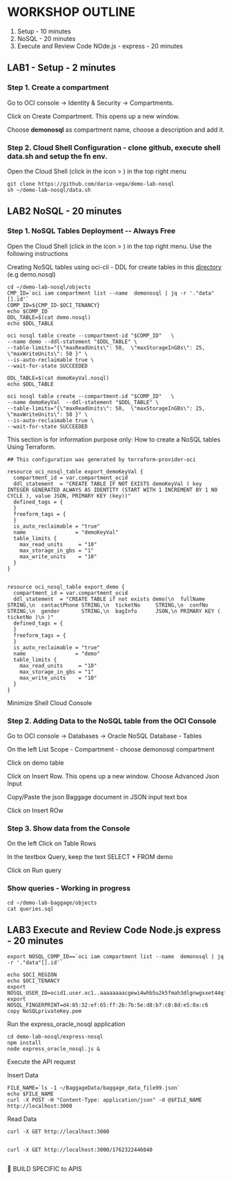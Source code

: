 # WORKSHOP OUTLINE
1. Setup - 10 minutes
2. NoSQL - 20 minutes
3. Execute and Review Code NOde.js - express - 20 minutes

## LAB1 - Setup - 2 minutes

### Step 1. Create a compartment 
Go to OCI console -> Identity & Security -> Compartments.

Click on Create Compartment. This opens up a new window.

Choose **demonosql** as compartment name, choose a description and add it.

### Step 2. Cloud Shell Configuration - clone github, execute shell data.sh and setup the fn env.

Open the Cloud Shell (click in the icon > ) in the top right menu

````
git clone https://github.com/dario-vega/demo-lab-nosql
sh ~/demo-lab-nosql/data.sh
````


## LAB2 NoSQL - 20 minutes

### Step 1. NoSQL Tables Deployment -- Always Free

Open the Cloud Shell (click in the icon > ) in the top right menu. Use the following instructions


Creating NoSQL tables using oci-cli - DDL for create tables in this [directory](./objects) (e.g demo.nosql)
```
cd ~/demo-lab-nosql/objects
CMP_ID=`oci iam compartment list --name  demonosql | jq -r '."data"[].id'`
COMP_ID=${CMP_ID-$OCI_TENANCY}
echo $COMP_ID
DDL_TABLE=$(cat demo.nosql)
echo $DDL_TABLE

oci nosql table create --compartment-id "$COMP_ID"   \
--name demo --ddl-statement "$DDL_TABLE" \
--table-limits="{\"maxReadUnits\": 50,  \"maxStorageInGBs\": 25,  \"maxWriteUnits\": 50 }" \
--is-auto-reclaimable true \
--wait-for-state SUCCEEDED

DDL_TABLE=$(cat demoKeyVal.nosql)
echo $DDL_TABLE

oci nosql table create --compartment-id "$COMP_ID"   \
--name demoKeyVal  --ddl-statement "$DDL_TABLE" \
--table-limits="{\"maxReadUnits\": 50,  \"maxStorageInGBs\": 25,  \"maxWriteUnits\": 50 }" \
--is-auto-reclaimable true \
--wait-for-state SUCCEEDED

```

This section is for information purpose only: How to create a NoSQL tables Using Terraform.

```
## This configuration was generated by terraform-provider-oci

resource oci_nosql_table export_demoKeyVal {
  compartment_id = var.compartment_ocid
  ddl_statement  = "CREATE TABLE IF NOT EXISTS demoKeyVal ( key INTEGER GENERATED ALWAYS AS IDENTITY (START WITH 1 INCREMENT BY 1 NO CYCLE ), value JSON, PRIMARY KEY (key))"
  defined_tags = {
  }
  freeform_tags = {
  }
  is_auto_reclaimable = "true"
  name                = "demoKeyVal"
  table_limits {
    max_read_units     = "10"
    max_storage_in_gbs = "1"
    max_write_units    = "10"
  }
}


resource oci_nosql_table export_demo {
  compartment_id = var.compartment_ocid
  ddl_statement  = "CREATE TABLE if not exists demo(\n  fullName     STRING,\n  contactPhone STRING,\n  ticketNo     STRING,\n  confNo       STRING,\n  gender       STRING,\n  bagInfo      JSON,\n PRIMARY KEY ( ticketNo )\n )"
  defined_tags = {
  }
  freeform_tags = {
  }
  is_auto_reclaimable = "true"
  name                = "demo"
  table_limits {
    max_read_units     = "10"
    max_storage_in_gbs = "1"
    max_write_units    = "10"
  }
}

```

Minimize Shell Cloud Console

### Step 2. Adding Data to the NoSQL table from the OCI Console 

Go to OCI console -> Databases -> Oracle NoSQL Database - Tables

On the left List Scope - Compartment - choose demonosql compartment

Click on demo table

Click on Insert Row. This opens up a new window. Choose Advanced Json Input 

Copy/Paste the json Baggage document in JSON input text box

Click on Insert ROw

### Step 3.  Show data from the Console

On the left Click on Table Rows

In the textbox Query, keep the text SELECT * FROM demo

Click on Run query 

###  Show queries - Working in progress

```
cd ~/demo-lab-baggage/objects
cat queries.sql

```

## LAB3  Execute and Review Code Node.js express  - 20 minutes

````
export NOSQL_COMP_ID==`oci iam compartment list --name  demonosql | jq -r '."data"[].id'`

echo $OCI_REGION
echo $OCI_TENANCY
export NOSQL_USER_ID=ocid1.user.oc1..aaaaaaaacgewi4whb5u2k5fmah3dlgnwgxxet44qf3dhnkqmiam44ih3nvma
export NOSQL_FINGERPRINT=d4:85:32:ef:65:ff:2b:7b:5e:d8:b7:c8:8d:e5:0a:c6
copy NoSQLprivateKey.pem
````

Run the express_oracle_nosql application

````
cd demo-lab-nosql/express-nosql
npm install
node express_oracle_nosql.js &
````

Execute the API request

Insert Data

````
FILE_NAME=`ls -1 ~/BaggageData/baggage_data_file99.json`
echo $FILE_NAME
curl -X POST -H "Content-Type: application/json" -d @$FILE_NAME http://localhost:3000
````

Read Data

````
curl -X GET http://localhost:3000


curl -X GET http://localhost:3000/1762322446040


````

👷 BUILD SPECIFIC to APIS

